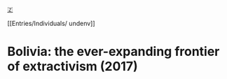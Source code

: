 [🇿](zotero://select/library/items/K7YM5XHY)

[[Entries/Individuals/ undenv]] 
# Bolivia: the ever-expanding frontier of extractivism (2017)

